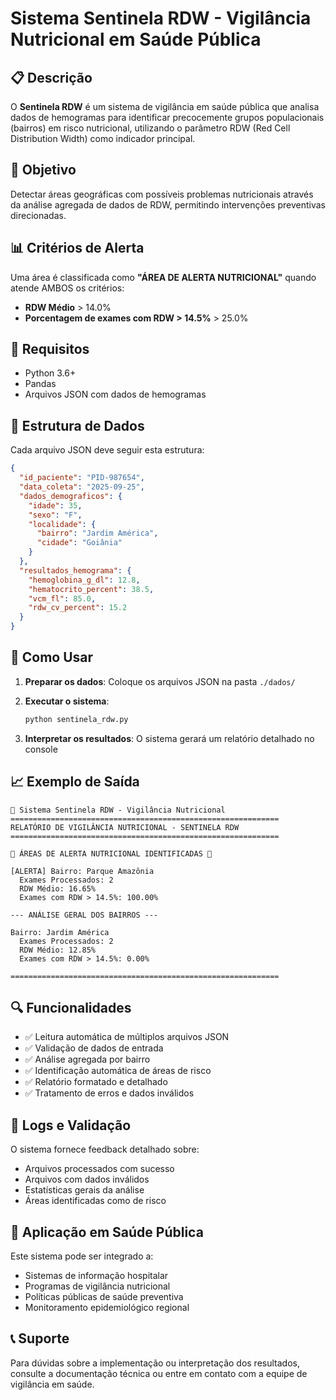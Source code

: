 # Sistema Sentinela RDW - Vigilância Nutricional em Saúde Pública

## 📋 Descrição

O **Sentinela RDW** é um sistema de vigilância em saúde pública que analisa dados de hemogramas para identificar precocemente grupos populacionais (bairros) em risco nutricional, utilizando o parâmetro RDW (Red Cell Distribution Width) como indicador principal.

## 🎯 Objetivo

Detectar áreas geográficas com possíveis problemas nutricionais através da análise agregada de dados de RDW, permitindo intervenções preventivas direcionadas.

## 📊 Critérios de Alerta

Uma área é classificada como **"ÁREA DE ALERTA NUTRICIONAL"** quando atende AMBOS os critérios:

- **RDW Médio** > 14.0%
- **Porcentagem de exames com RDW > 14.5%** > 25.0%

## 🔧 Requisitos

- Python 3.6+
- Pandas
- Arquivos JSON com dados de hemogramas

## 📁 Estrutura de Dados

Cada arquivo JSON deve seguir esta estrutura:

```json
{
  "id_paciente": "PID-987654",
  "data_coleta": "2025-09-25",
  "dados_demograficos": {
    "idade": 35,
    "sexo": "F",
    "localidade": {
      "bairro": "Jardim América",
      "cidade": "Goiânia"
    }
  },
  "resultados_hemograma": {
    "hemoglobina_g_dl": 12.8,
    "hematocrito_percent": 38.5,
    "vcm_fl": 85.0,
    "rdw_cv_percent": 15.2
  }
}
```

## 🚀 Como Usar

1. **Preparar os dados**: Coloque os arquivos JSON na pasta `./dados/`

2. **Executar o sistema**:
   ```bash
   python sentinela_rdw.py
   ```

3. **Interpretar os resultados**: O sistema gerará um relatório detalhado no console

## 📈 Exemplo de Saída

```
🏥 Sistema Sentinela RDW - Vigilância Nutricional
============================================================
RELATÓRIO DE VIGILÂNCIA NUTRICIONAL - SENTINELA RDW
============================================================

🚨 ÁREAS DE ALERTA NUTRICIONAL IDENTIFICADAS 🚨

[ALERTA] Bairro: Parque Amazônia
  Exames Processados: 2
  RDW Médio: 16.65%
  Exames com RDW > 14.5%: 100.00%

--- ANÁLISE GERAL DOS BAIRROS ---

Bairro: Jardim América
  Exames Processados: 2
  RDW Médio: 12.85%
  Exames com RDW > 14.5%: 0.00%

============================================================
```

## 🔍 Funcionalidades

- ✅ Leitura automática de múltiplos arquivos JSON
- ✅ Validação de dados de entrada
- ✅ Análise agregada por bairro
- ✅ Identificação automática de áreas de risco
- ✅ Relatório formatado e detalhado
- ✅ Tratamento de erros e dados inválidos

## 📝 Logs e Validação

O sistema fornece feedback detalhado sobre:
- Arquivos processados com sucesso
- Arquivos com dados inválidos
- Estatísticas gerais da análise
- Áreas identificadas como de risco

## 🏥 Aplicação em Saúde Pública

Este sistema pode ser integrado a:
- Sistemas de informação hospitalar
- Programas de vigilância nutricional
- Políticas públicas de saúde preventiva
- Monitoramento epidemiológico regional

## 📞 Suporte

Para dúvidas sobre a implementação ou interpretação dos resultados, consulte a documentação técnica ou entre em contato com a equipe de vigilância em saúde.